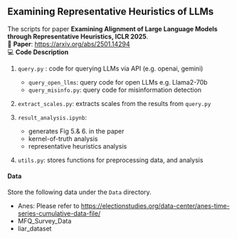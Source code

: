 ## **Examining Representative Heuristics of LLMs**
The scripts for paper **Examining Alignment of Large Language Models through Representative Heuristics, ICLR 2025**.     
📃 **Paper**: https://arxiv.org/abs/2501.14294     
💻 **Code Description**    

1. `query.py` : code for querying LLMs via API (e.g. openai, gemini)
    - `query_open_llms`: query code for open LLMs e.g. Llama2-70b 
    - `query_misinfo.py`: query code for misinformation detection

2. `extract_scales.py`: extracts scales from the results from `query.py`

3. `result_analysis.ipynb`:
    - generates Fig 5.& 6. in the paper 
    - kernel-of-truth analysis 
    - representative heuristics analysis 

4. `utils.py`: stores functions for preprocessing data, and analysis

#### **Data**
Store the following data under the `Data` directory. 
- Anes: Please refer to https://electionstudies.org/data-center/anes-time-series-cumulative-data-file/ 
- MFQ_Survey_Data
- liar_dataset
